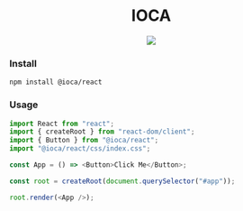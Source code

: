 # <h1 align="center">IOCA</h1>

<p align="center">
    <a href="https://www.npmjs.org/package/@ioca/react">
        <img src="https://img.shields.io/npm/v/@ioca/react.svg">
    </a>
</p>

### Install

```node
npm install @ioca/react
```

### Usage

```js
import React from "react";
import { createRoot } from "react-dom/client";
import { Button } from "@ioca/react";
import "@ioca/react/css/index.css";

const App = () => <Button>Click Me</Button>;

const root = createRoot(document.querySelector("#app"));

root.render(<App />);
```

&nbsp;
